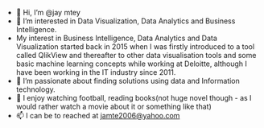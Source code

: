 - 👋 Hi, I’m @jay mtey
- 👀 I’m interested in Data Visualization, Data Analytics and Business Intelligence. 
-  My interest in Business Intelligence, Data Analytics and Data Visualization started back in 2015 when I was firstly introduced to a tool called QlikView
and thereafter to other data visualisation tools and some basic machine learning concepts while working at Deloitte, although I have been working in the IT industry since 2011.
- 🌱 I’m passionate about finding solutions using data and Information technology.
- 💞️ I enjoy watching football, reading books(not huge novel though - as I would rather watch a movie about it or something like that)
- 📫 I can be to reached at jamte2006@yahoo.com

<!---
jmtey/jmtey is a ✨ special ✨ repository because its `README.md` (this file) appears on your GitHub profile.
You can click the Preview link to take a look at your changes.
--->
